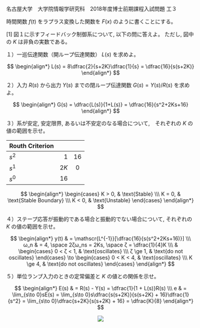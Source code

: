 名古屋大学　大学院情報学研究科　2018年度博士前期課程入試問題 工３

時間関数 $f(t)$ をラプラス変換した関数を $F(x)$ のように書くことにする。

\[1] 図１に示すフィードバック制御系について, 以下の問に答えよ。 ただし, 図中の $K$ は非負の実数である。

１）一巡伝達関数（開ループ伝達関数） $L(s)$ を求めよ。

$$
    \begin{align*}
        L(s) = 8\dfrac{2}{s+2K}\dfrac{1}{s} = \dfrac{16}{s(s+2K)}
    \end{align*}
$$

２）入力 $R(s)$ から出力 $Y(s)$ までの閉ループ伝達関数 $G(s) = Y(s)/R(s)$ を求めよ。

$$
    \begin{align*}
        G(s) = \dfrac{L(s)}{1+L(s)} = \dfrac{16}{s^2+2Ks+16}
    \end{align*}
$$

３）系が安定, 安定限界, あるいは不安定のなる場合について,　それぞれの $K$ の値の範囲を示せ。

<center>

| Routh Criterion |  | |
| :-----| ----: | :----: |
| $s^2$ | $1$ | $16$ |
| $s^1$ | $2K$ | 0 |
| $s^0$ | 16 |

</center>

$$
    \begin{align*}
        \begin{cases} K > 0, & \text{Stable} \\\ K = 0, & \text{Stable Boundary} \\\ K < 0, & \text{Unstable} \end{cases}
    \end{align*}
$$

４）ステープ応答が振動的である場合と振動的でない場合について, それぞれの $K$ の値の範囲を示せ。

$$
    \begin{align*}
        y(t) & = \mathscr{L^{-1}}[\dfrac{16}{s(s^2+2Ks+16)}] \\\
        ω_n & = 4, \space 2ζω_ns = 2Ks, \space ζ = \dfrac{1}{4}K \\\
        & \begin{cases} 0 < ζ < 1,  & \text{oscillates} \\\ ζ \ge 1, & \text{do not oscillates} \end{cases} \to \begin{cases} 0 < K < 4,  & \text{oscillates} \\\ K \ge 4, & \text{do not oscillates} \end{cases}
    \end{align*}
$$

５）単位ランプ入力のときの定常偏差と $K$ の値との関係を示せ。

$$
    \begin{align*}
        E(s) & = R(s) - Y(s) = \dfrac{1}{1 + L(s)}R(s) \\\
        e & = \lim_{s\to 0}sE(s) = \lim_{s\to 0}s\dfrac{s(s+2K)}{s(s+2K) + 16}\dfrac{1}{s^2} = \lim_{s\to 0}\dfrac{s+2K}{s(s+2K) + 16} = \dfrac{K}{8}
    \end{align*}   
$$

<p align="center">
    <img src="https://gcdnb.pbrd.co/images/QjacweJHIiw1.png?o=1"/>
</p>